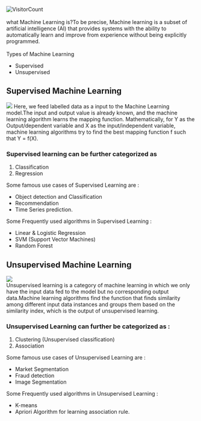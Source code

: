 ![VisitorCount](https://profile-counter.glitch.me/Machine-Learning/count.svg)<br/>
<br/>
what  Machine Learning is?To be precise, Machine learning is a subset of artificial intelligence (AI) that provides systems with the ability to automatically learn and improve from experience without being explicitly programmed.
<br/>
<br/>
Types of Machine Learning

- Supervised 
- Unsupervised

## Supervised Machine Learning
![](https://miro.medium.com/max/1400/1*Iz7bCLrPTImnBDOOEyE3LA.png)
Here, we feed labelled data as a input to the Machine Learning model.The input and output value is already known, and the machine learning algorithm learns the mapping function. Mathematically, for Y as the Output/dependent variable and X as the input/independent variable, machine learning algorithms try to find the best mapping function f such that Y = f(X).

### Supervised learning can be further categorized as
1. Classification
2. Regression

Some famous use cases of Supervised Learning are :
- Object detection and Classification
- Recommendation
- Time Series prediction.

Some Frequently used algorithms in Supervised Learning :
- Linear & Logistic Regression
- SVM (Support Vector Machines)
- Random Forest

## Unsupervised Machine Learning
![](https://miro.medium.com/max/640/1*C7meM0f0_oy8RPM9HDb5gg.webp)<br/>
Unsupervised learning is a category of machine learning in which we only have the input data fed to the model but no corresponding output data.Machine learning algorithms find the function that finds similarity among different input data instances and groups them based on the similarity index, which is the output of unsupervised learning.

### Unsupervised Learning can further be categorized as :
1. Clustering (Unsupervised classification)
2. Association

Some famous use cases of Unsupervised Learning are :
- Market Segmentation
- Fraud detection
- Image Segmentation

Some Frequently used algorithms in Unsupervised Learning :
- K-means
- Apriori Algorithm for learning association rule.



























